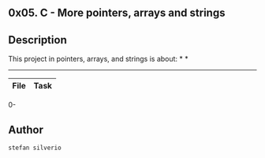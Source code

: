 0x05. C - More pointers, arrays and strings
---
## Description

This project in pointers, arrays, and strings is about:
*
*

---
File|Task
---|---
0-

## Author
`stefan silverio`
